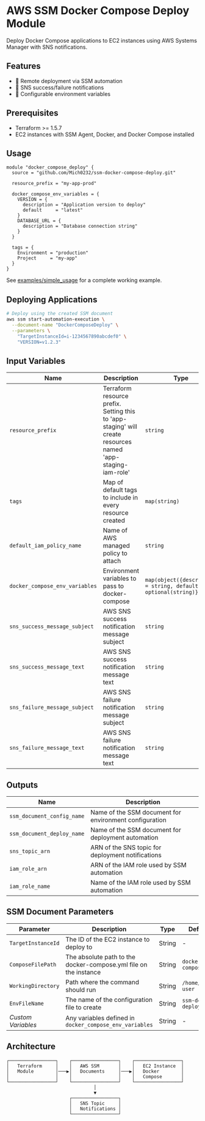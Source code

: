 # AWS SSM Docker Compose Deploy Module

Deploy Docker Compose applications to EC2 instances using AWS Systems Manager with SNS notifications.

## Features

- 🚀 Remote deployment via SSM automation
- 📧 SNS success/failure notifications  
- 🔧 Configurable environment variables

## Prerequisites

- Terraform >= 1.5.7
- EC2 instances with SSM Agent, Docker, and Docker Compose installed

## Usage

```hcl
module "docker_compose_deploy" {
  source = "github.com/Mich0232/ssm-docker-compose-deploy.git"

  resource_prefix = "my-app-prod"
  
  docker_compose_env_variables = {
    VERSION = {
      description = "Application version to deploy"
      default     = "latest"
    }
    DATABASE_URL = {
      description = "Database connection string"
    }
  }

  tags = {
    Environment = "production"
    Project     = "my-app"
  }
}
```

See [examples/simple_usage](./examples/simple_usage/) for a complete working example.

## Deploying Applications

```bash
# Deploy using the created SSM document
aws ssm start-automation-execution \
  --document-name "DockerComposeDeploy" \
  --parameters \
    "TargetInstanceId=i-1234567890abcdef0" \
    "VERSION=v1.2.3"
```

## Input Variables

| Name | Description | Type | Default | Required |
|------|-------------|------|---------|:--------:|
| `resource_prefix` | Terraform resource prefix. Setting this to 'app-staging' will create resources named 'app-staging-iam-role' | `string` | `""` | no |
| `tags` | Map of default tags to include in every resource created | `map(string)` | `{}` | no |
| `default_iam_policy_name` | Name of AWS managed policy to attach | `string` | `"AmazonSSMAutomationRole"` | no |
| `docker_compose_env_variables` | Environment variables to pass to docker-compose | `map(object({description = string, default = optional(string)}))` | `{}` | no |
| `sns_success_message_subject` | AWS SNS success notification message subject | `string` | `"🚀 Deployment Success"` | no |
| `sns_success_message_text` | AWS SNS success notification message text | `string` | See default message | no |
| `sns_failure_message_subject` | AWS SNS failure notification message subject | `string` | `"❌ Deployment Failure"` | no |
| `sns_failure_message_text` | AWS SNS failure notification message text | `string` | See default message | no |

## Outputs

| Name | Description |
|------|-------------|
| `ssm_document_config_name` | Name of the SSM document for environment configuration |
| `ssm_document_deploy_name` | Name of the SSM document for deployment automation |
| `sns_topic_arn` | ARN of the SNS topic for deployment notifications |
| `iam_role_arn` | ARN of the IAM role used by SSM automation |
| `iam_role_name` | Name of the IAM role used by SSM automation |

## SSM Document Parameters

| Parameter | Description | Type | Default | Required |
|-----------|-------------|------|---------|:--------:|
| `TargetInstanceId` | The ID of the EC2 instance to deploy to | String | - | Yes |
| `ComposeFilePath` | The absolute path to the docker-compose.yml file on the instance | String | `docker-compose.yml` | No |
| `WorkingDirectory` | Path where the command should run | String | `/home/ec2-user` | No |
| `EnvFileName` | The name of the configuration file to create | String | `ssm-dc-deploy.env` | No |
| *Custom Variables* | Any variables defined in `docker_compose_env_variables` | String | - | Depends on configuration |

## Architecture

```
┌─────────────────┐    ┌─────────────────┐    ┌─────────────────┐
│   Terraform     │    │   AWS SSM       │    │   EC2 Instance  │
│   Module        │───▶│   Documents     │───▶│   Docker        │
│                 │    │                 │    │   Compose       │
└─────────────────┘    └─────────────────┘    └─────────────────┘
                                │
                                ▼
                       ┌─────────────────┐
                       │   SNS Topic     │
                       │   Notifications │
                       └─────────────────┘
```
